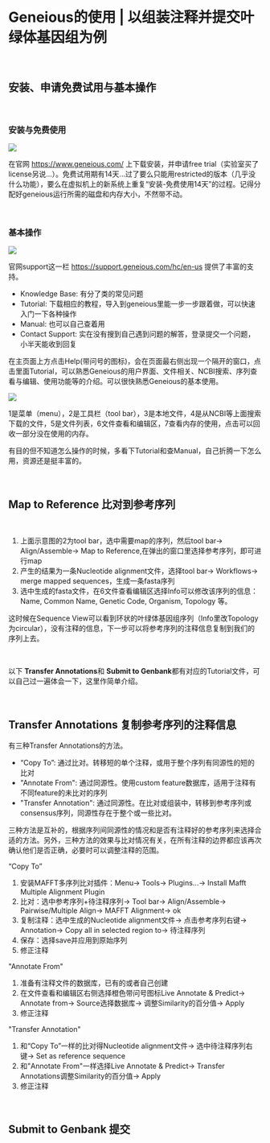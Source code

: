 # Geneious的使用 | 以组装注释并提交叶绿体基因组为例

<br>

## 安装、申请免费试用与基本操作

<br>

### 安装与免费使用

![](https://github.com/ViciaYuan/Bioinfo-pipelines/tree/master/cpg-analysis/1geneious.jpg)

在官网 https://www.geneious.com/ 上下载安装，并申请free trial（实验室买了license另说...）。免费试用期有14天...过了要么只能用restricted的版本（几乎没什么功能），要么在虚拟机上的新系统上重复“安装-免费使用14天”的过程。记得分配好geneious运行所需的磁盘和内存大小，不然带不动。


<br>

### 基本操作

![](https://github.com/ViciaYuan/Bioinfo-pipelines/tree/master/cpg-analysis/2support.jpg)

官网support这一栏 https://support.geneious.com/hc/en-us  提供了丰富的支持。

* Knowledge Base: 有分了类的常见问题
* Tutorial: 下载相应的教程，导入到geneious里能一步一步跟着做，可以快速入门一下各种操作
* Manual: 也可以自己查着用
* Contact Support: 实在没有搜到自己遇到问题的解答，登录提交一个问题，小半天能收到回复

在主页面上方点击Help(带问号的图标)，会在页面最右侧出现一个隔开的窗口，点击里面Tutorial，可以熟悉Geneious的用户界面、文件相关、NCBI搜索、序列查看与编辑、使用功能等的介绍。可以很快熟悉Geneious的基本使用。

![](https://github.com/ViciaYuan/Bioinfo-pipelines/tree/master/cpg-analysis/3interface.jpg)

1是菜单（menu），2是工具栏（tool bar），3是本地文件，4是从NCBI等上面搜索下载的文件，5是文件列表，6文件查看和编辑区，7查看内存的使用，点击可以回收一部分没在使用的内存。

有目的但不知道怎么操作的时候，多看下Tutorial和查Manual，自己折腾一下怎么用，资源还是挺丰富的。

<br>

## Map to Reference 比对到参考序列

<br>

1. 上面示意图的2为tool bar，选中需要map的序列，然后tool bar-> Align/Assemble-> Map to Reference,在弹出的窗口里选择参考序列，即可进行map
2. 产生的结果为一条Nucleotide alignment文件，选择tool bar-> Workflows-> merge mapped sequences，生成一条fasta序列
3. 选中生成的fasta文件，在6文件查看编辑区选择Info可以修改该序列的信息：Name, Common Name, Genetic Code, Organism, Topology 等。

这时候在Sequence View可以看到环状的叶绿体基因组序列（Info里改Topology为circular），没有注释的信息，下一步可以将参考序列的注释信息复制到我们的序列上去。

<br>

以下 **Transfer Annotations**和 **Submit to Genbank**都有对应的Tutorial文件，可以自己过一遍体会一下，这里作简单介绍。

<br>

## Transfer Annotations 复制参考序列的注释信息

有三种Transfer Annotations的方法。
* “Copy To”: 通过比对。转移短的单个注释，或用于整个序列有同源性的短的比对
* "Annotate From": 通过同源性。使用custom feature数据库，适用于注释有不同feature的未比对的序列
* "Transfer Annotation": 通过同源性。在比对或组装中，转移到参考序列或consensus序列，同源性存在于整个或一些比对。

三种方法是互补的，根据序列间同源性的情况和是否有注释好的参考序列来选择合适的方法。另外，三种方法的效果与比对情况有关，在所有注释的边界都应该再次确认他们是否正确，必要时可以调整注释的范围。


 “Copy To”
1. 安装MAFFT多序列比对插件：Menu-> Tools-> Plugins...-> Install Mafft Multiple Alignment Plugin
2. 比对：选中参考序列+待注释序列-> Tool bar-> Align/Assemble-> Pairwise/Multiple Align-> MAFFT Alignment-> ok
3. 复制注释：选中生成的Nucleotide alignment文件-> 点击参考序列右键-> Annotation-> Copy all in selected region to-> 待注释序列
4. 保存：选择save并应用到原始序列
5. 修正注释
    
"Annotate From"
1. 准备有注释文件的数据库，已有的或者自己创建
2. 在文件查看和编辑区右侧选择橙色带问号图标Live Annotate & Predict-> Annotate from-> Source选择数据库-> 调整Similarity的百分值-> Apply
3. 修正注释

"Transfer Annotation"
1. 和“Copy To”一样的比对得Nucleotide alignment文件-> 选中待注释序列右键-> Set as reference sequence
2. 和"Annotate From"一样选择Live Annotate & Predict-> Transfer Annotations调整Similarity的百分值-> Apply
3. 修正注释
<br>

## Submit to Genbank 提交

<br>
